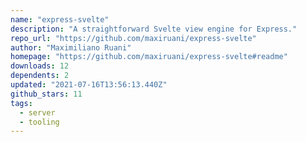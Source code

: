 ```yaml
---
name: "express-svelte"
description: "A straightforward Svelte view engine for Express."
repo_url: "https://github.com/maxiruani/express-svelte"
author: "Maximiliano Ruani"
homepage: "https://github.com/maxiruani/express-svelte#readme"
downloads: 12
dependents: 2
updated: "2021-07-16T13:56:13.440Z"
github_stars: 11
tags: 
  - server
  - tooling
---
```


